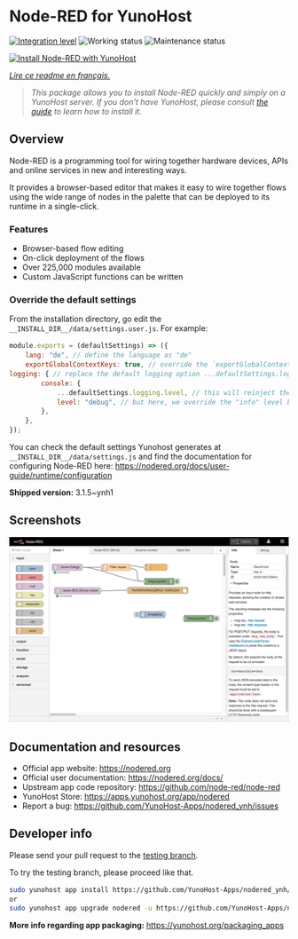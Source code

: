 <!--
N.B.: This README was automatically generated by https://github.com/YunoHost/apps/tree/master/tools/readme_generator
It shall NOT be edited by hand.
-->

# Node-RED for YunoHost

[![Integration level](https://dash.yunohost.org/integration/nodered.svg)](https://dash.yunohost.org/appci/app/nodered) ![Working status](https://ci-apps.yunohost.org/ci/badges/nodered.status.svg) ![Maintenance status](https://ci-apps.yunohost.org/ci/badges/nodered.maintain.svg)

[![Install Node-RED with YunoHost](https://install-app.yunohost.org/install-with-yunohost.svg)](https://install-app.yunohost.org/?app=nodered)

*[Lire ce readme en français.](./README_fr.md)*

> *This package allows you to install Node-RED quickly and simply on a YunoHost server.
If you don't have YunoHost, please consult [the guide](https://yunohost.org/#/install) to learn how to install it.*

## Overview

Node-RED is a programming tool for wiring together hardware devices, APIs and online services in new and interesting ways.

It provides a browser-based editor that makes it easy to wire together flows using the wide range of nodes in the palette that can be deployed to its runtime in a single-click.

### Features

- Browser-based flow editing
- On-click deployment of the flows
- Over 225,000 modules available
- Custom JavaScript functions can be written

### Override the default settings

From the installation directory, go edit the `__INSTALL_DIR__/data/settings.user.js`. For example:

```js
module.exports = (defaultSettings) => ({
    lang: "de", // define the language as "de"
    exportGlobalContextKeys: true, // override the `exportGlobalContextKeys` value
logging: { // replace the default logging option ...defaultSettings.logging, // this will reinject the default settings in logging
        console: {
            ...defaultSettings.logging.level, // this will reinject the default settings in logging.console
            level: "debug", // but here, we override the "info" level by "debug"
        },
    },
});
```

You can check the default settings Yunohost generates at `__INSTALL_DIR__/data/settings.js` and find the documentation for configuring Node-RED here: <https://nodered.org/docs/user-guide/runtime/configuration>


**Shipped version:** 3.1.5~ynh1

## Screenshots

![Screenshot of Node-RED](./doc/screenshots/screenshot.jpg)

## Documentation and resources

* Official app website: <https://nodered.org>
* Official user documentation: <https://nodered.org/docs/>
* Upstream app code repository: <https://github.com/node-red/node-red>
* YunoHost Store: <https://apps.yunohost.org/app/nodered>
* Report a bug: <https://github.com/YunoHost-Apps/nodered_ynh/issues>

## Developer info

Please send your pull request to the [testing branch](https://github.com/YunoHost-Apps/nodered_ynh/tree/testing).

To try the testing branch, please proceed like that.

``` bash
sudo yunohost app install https://github.com/YunoHost-Apps/nodered_ynh/tree/testing --debug
or
sudo yunohost app upgrade nodered -u https://github.com/YunoHost-Apps/nodered_ynh/tree/testing --debug
```

**More info regarding app packaging:** <https://yunohost.org/packaging_apps>